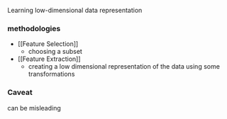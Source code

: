 Learning low-dimensional data representation
### methodologies
- [[Feature Selection]]
	- choosing a subset
- [[Feature Extraction]]
	- creating a low dimensional representation of the data using some transformations


### Caveat
can be misleading 
